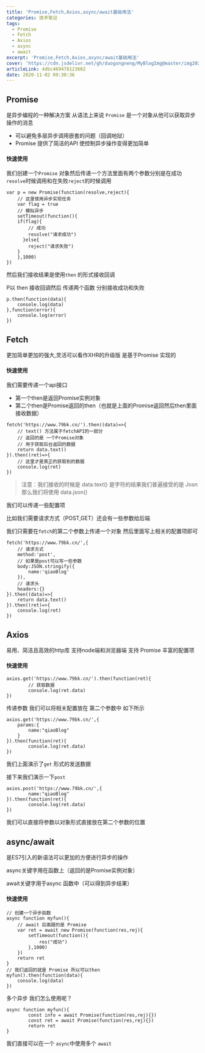 ```yaml
---
title: 'Promise,Fetch,Axios,async/await基础用法'
categories: 技术笔记
tags:
  - Promise
  - Fetch
  - Axios
  - async
  - await
excerpt: 'Promise,Fetch,Axios,async/await基础用法'
cover: 'https://cdn.jsdelivr.net/gh/duogongneng/MyBlogImg@master/img20201102110249.png'
articleLink: 4dbc469478123602
date: 2020-11-02 09:30:36
---
```


## Promise

是异步编程的一种解决方案 从语法上来说 `Promise` 是一个对象从他可以获取异步操作的消息

- 可以避免多层异步调用嵌套的问题（回调地狱）
- Promise 提供了简洁的API 使控制异步操作变得更加简单

#### 快速使用

我们创建一个`Promise` 对象然后传递一个方法里面有两个参数分别是在成功`resolve`时候调用和在失败`reject`的时候调用

```
var p = new Promise(function(resolve,reject){
    // 这里使用异步实现任务
    var flag = true
    // 模拟异步
    setTimeout(function(){
    if(flag){
        // 成功
        resolve("请求成功")
      }else{
        reject("请求失败")
    }
    },1000)
})
```

然后我们接收结果是使用`then` 的形式接收回调

P以 then 接收回调然后 传递两个函数 分别接收成功和失败

```
p.then(function(data){
  	console.log(data)
},function(error){
  	console.log(error)
})
```

## Fetch

更加简单更加的强大,灵活可以看作XHR的升级版 是基于Promise 实现的

#### 快速使用

我们需要传递一个api接口

- 第一个then是返回Promise实例对象
- 第二个then是Promise返回的then（也就是上面的Promise返回然后then里面接收数据）

```
fetch('https://www.79bk.cn/').then((data)=>{
	// text() 方法属于fetchAPI的一部分 
	// 返回的是 一个Promise对象
	// 用于获取后台返回的数据
	return data.text()
}).then((ret)=>{
	// 这里才是真正的获取到的数据
	console.log(ret)
})
```

> 注意：我们接收的时候是 data.text() 是字符的结果我们普遍接受的是 Josn 那么我们将使用  data.json() 

我们可以传递一些配置项

比如我们需要请求方式（POST,GET）还会有一些参数给后端

我们只需要在`fetch`的第二个参数上传递一个对象 然后里面写上相关的配置项即可

```
fetch('https://www.79bk.cn/',{
	// 请求方式
	method:'post',
	// 如果是post可以写一些参数
	body:JSON.stringify({
		name:'qiaoBlog'
	}),
	// 请求头
	headers:{}
}).then((data)=>{
	return data.text()
}).then((ret)=>{
	console.log(ret)
})
```

## Axios

易用、简洁且高效的http库 支持node端和浏览器端 支持 Promise 丰富的配置项

#### 快速使用

```
axios.get('https://www.79bk.cn/').then(function(ret){
		// 获取数据
		console.log(ret.data)
})
```

传递参数 我们可以将相关配置放在 第二个参数中 如下所示

```
axios.get('https://www.79bk.cn/',{
	params:{
		name:"qiaoBlog"
	}
}).then(function(ret){
		console.log(ret.data)
})
```

我们上面演示了`get` 形式的发送数据

接下来我们演示一下`post`

```
axios.post('https://www.79bk.cn/',{
		name:"qiaoBlog"
}).then(function(ret){
		console.log(ret.data)
})
```

我们可以直接将参数以对象形式直接放在第二个参数的位置

## async/await

是ES7引入的新语法可以更加的方便进行异步的操作

async关键字用在函数上（返回的是Promise实例对象）

await关键字用于async 函数中（可以得到异步结果）

#### 快速使用

```
// 创建一个异步函数
async function myfun(){
	// await 后面跟的是 Promise
	var ret = await new Promise(function(res,rej){
		setTimeout(function(){
			res("成功")
		},1000)
	})
	return ret
}
// 我们返回的就是 Promise 所以可以then
myfun().then(function(data){
	console.log(data)
})
```

多个异步 我们怎么使用呢？

```
async function myfun(){
		const info = await Promise(function(res,rej){})
		const ret = await Promise(function(res,rej){})
		return ret
}
```

我们直接可以在一个 `async`中使用多个 `await`